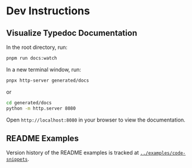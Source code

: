 # Dev Instructions

## Visualize Typedoc Documentation

In the root directory, run:

```bash
pnpm run docs:watch
```

In a new terminal window, run:

```bash
pnpx http-server generated/docs
```

or

```bash
cd generated/docs
python -m http.server 8080
```

Open `http://localhost:8080` in your browser to view the documentation.

## README Examples

Version history of the README examples is tracked at [`../examples/code-snippets`](../examples/code-snippets).

<!-- 

Temporarily commented out. The mentioned packages were committed for now to prevent the `pnpm docs:watch` command from failing due to linting errors. This should be reverted once there's a way to exclude the `./examples/` directory from TypeDoc compilation.

### Dependencies

To read or write `examples/code-snippets`, you may need to temporarily install dependencies to ensure code correctness. **Do not commit any changes to `package.json` or `pnpm-lock.yaml`** resulting from these temporary installations.

```bash
pnpm install -D ethers
pnpm install -D bitcoinjs-lib
pnpm install -D axios
``` 

-->

